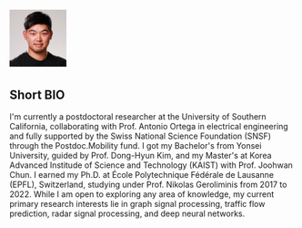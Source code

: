 # <img src="images/semin_kwak.jpg" alt="Semin Kwak" class="d-block mx-auto mb-4 img-round" style="width: 100px; height: 100px;">

## Short BIO

I'm currently a postdoctoral researcher at the University of Southern California, collaborating with Prof. Antonio Ortega in electrical engineering and fully supported by the Swiss National Science Foundation (SNSF) through the Postdoc.Mobility fund. I got my Bachelor's from Yonsei University, guided by Prof. Dong-Hyun Kim, and my Master's at Korea Advanced Institude of Science and Technology (KAIST) with Prof. Joohwan Chun. I earned my Ph.D. at École Polytechnique Fédérale de Lausanne (EPFL), Switzerland, studying under Prof. Nikolas Geroliminis from 2017 to 2022. While I am open to exploring any area of knowledge, my current primary research interests lie in graph signal processing, traffic flow prediction, radar signal processing, and deep neural networks.